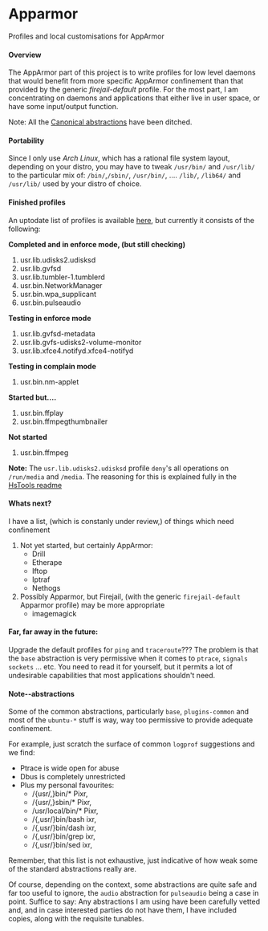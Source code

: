 # Apparmor
Profiles and local customisations for AppArmor

#### Overview
The AppArmor part of this project is to write profiles for low level daemons that would benefit from more specific AppArmor confinement than that provided by the generic *firejail-default* profile. For the most part, I am concentrating on daemons and applications that either live in user space, or have some input/output function.

Note:  All the [Canonical abstractions](#note--abstractions) have been ditched.

#### Portability
Since I only use *Arch Linux*, which has a rational file system layout, depending on your distro, you may have to tweak `/usr/bin/` and `/usr/lib/` to the particular mix of: `/bin/`,`/sbin/`, `/usr/bin/`, .... `/lib/`, `/lib64/` and `/usr/lib/` used by your distro of choice.

#### Finished profiles
An uptodate list of profiles is available [here](AppArmor-ProfileList), but currently it consists of the following:

**Completed and in enforce mode, (but still checking)**
1. usr.lib.udisks2.udisksd
1. usr.lib.gvfsd
1. usr.lib.tumbler-1.tumblerd
1. usr.bin.NetworkManager
1. usr.bin.wpa_supplicant
1. usr.bin.pulseaudio

**Testing in enforce mode**
1. usr.lib.gvfsd-metadata
1. usr.lib.gvfs-udisks2-volume-monitor
1. usr.lib.xfce4.notifyd.xfce4-notifyd

**Testing in complain mode**
1. usr.bin.nm-applet

**Started but....**
1. usr.bin.ffplay
1. usr.bin.ffmpegthumbnailer

**Not started**
1. usr.bin.ffmpeg

**Note:** The `usr.lib.udisks2.udisksd` profile `deny`'s all operations on `/run/media` and `/media`. The reasoning for this is explained fully in the [HsTools readme](HsTools#udisks2-hardening)

#### Whats next?
I have a list, (which is constanly under review,) of things which need confinement
1. Not yet started, but certainly AppArmor:
   * Drill
   * Etherape
   * Iftop
   * Iptraf
   * Nethogs
1. Possibly Apparmor, but Firejail, (with the generic `firejail-default` Apparmor profile) may be more appropriate
   * imagemagick

#### Far, far away in the future:
Upgrade the default profiles for `ping` and `traceroute`??? The problem is that the `base` abstraction is very permissive when it comes to `ptrace`, `signals` `sockets` ... etc. You need to read it for yourself, but it permits a lot of undesirable capabilities that most applications shouldn't need.

#### Note--abstractions
Some of the common abstractions, particularly `base`, `plugins-common` and most of the `ubuntu-*` stuff is way, way too permissive to provide adequate confinement.

For example, just scratch the surface of common `logprof` suggestions and we find:
* Ptrace is wide open for abuse
* Dbus is completely unrestricted
* Plus my personal favourites:
  * /{usr/,}bin/* Pixr,
  * /{usr/,}sbin/* Pixr,
  * /usr/local/bin/* Pixr,
  * /{,usr/}bin/bash ixr,
  * /{,usr/}bin/dash ixr,
  * /{,usr/}bin/grep ixr,
  * /{,usr/}bin/sed ixr,

Remember, that this list is not exhaustive, just indicative of how weak some of the standard abstractions really are.

Of course, depending on the context, some abstractions are quite safe and far too useful to ignore, the `audio` abstraction for `pulseaudio` being a case in point. Suffice to say: Any abstractions I am using have been carefully vetted and, and in case interested parties do not have them, I have included copies, along with the requisite tunables.





